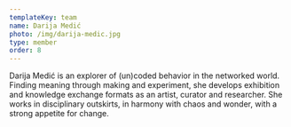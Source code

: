 ```yaml
---
templateKey: team
name: Darija Medić
photo: /img/darija-medic.jpg
type: member
order: 8
---
```


Darija Medić is an explorer of (un)coded behavior in the networked world. Finding meaning through making and experiment, she develops exhibition and knowledge exchange formats as an artist, curator and researcher. She works in disciplinary outskirts, in harmony with chaos and wonder, with a strong appetite for change.
